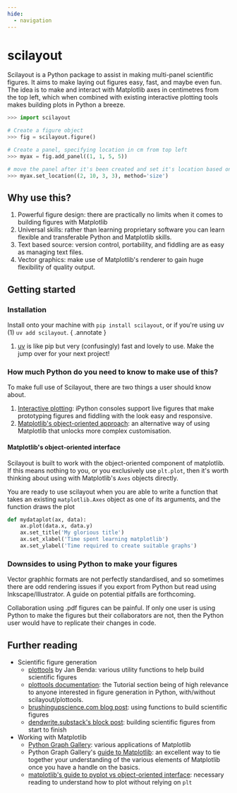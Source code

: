 ```yaml
---
hide:
  - navigation
---
```

# scilayout
<!-- ![Image of scilayout](../social-media-preview.svg) -->

Scilayout is a Python package to assist in making multi-panel scientific figures.
It aims to make laying out figures easy, fast, and maybe even fun.
The idea is to make and interact with Matplotlib axes in centimetres from the top left, which when combined with existing interactive plotting tools makes building plots in Python a breeze.

```python title="Example usage"
>>> import scilayout

# Create a figure object
>>> fig = scilayout.figure()

# Create a panel, specifying location in cm from top left
>>> myax = fig.add_panel((1, 1, 5, 5))

# move the panel after it's been created and set it's location based on size
>>> myax.set_location((2, 10, 3, 3), method='size')

```

## Why use this?

1. Powerful figure design: there are practically no limits when it comes to building figures with Matplotlib
2. Universal skills: rather than learning proprietary software you can learn flexible and transferable Python and Matplotlib skills.
3. Text based source: version control, portability, and fiddling are as easy as managing text files.
6. Vector graphics: make use of Matplotlib's renderer to gain huge flexibility of quality output.

## Getting started
### Installation
Install onto your machine with `pip install scilayout`, or if you're using uv (1) `uv add scilayout`.
{ .annotate }

1. [uv](https://docs.astral.sh/uv/) is like pip but very (confusingly) fast and lovely to use.
   Make the jump over for your next project!

### How much Python do you need to know to make use of this?
To make full use of Scilayout, there are two things a user should know about.

1. [Interactive plotting](https://matplotlib.org/stable/users/explain/figure/interactive.html): iPython consoles support live figures that make prototyping figures and fiddling with the look easy and responsive.
2. [Matplotlib's object-oriented approach](https://matplotlib.org/matplotblog/posts/pyplot-vs-object-oriented-interface/): an alternative way of using Matplotlib that unlocks more complex customisation.


#### Matplotlib's object-oriented interface
Scilayout is built to work with the object-oriented component of matplotlib. If this means nothing to you, or you exclusively use `plt.plot`, then it's worth thinking about using with Matplotlib's `Axes` objects directly.

You are ready to use scilayout when you are able to write a function that takes an existing `matplotlib.Axes` object as one of its arguments, and the function draws the plot

```python
def mydataplot(ax, data):
    ax.plot(data.x, data.y)
    ax.set_title('My glorious title')
    ax.set_xlabel('Time spent learning matplotlib')
    ax.set_ylabel('Time required to create suitable graphs')
```

### Downsides to using Python to make your figures
Vector graphhic formats are not perfectly standardised, and so sometimes there are odd rendering issues if you export from Python but read using Inkscape/Illustrator.
A guide on potential pitfalls are forthcoming.

Collaboration using .pdf figures can be painful.
If only one user is using Python to make the figures but their collaborators are not, then the Python user would have to replicate their changes in code.

## Further reading 
<!-- - [A guide to making your own figure](./making_your_own_figure.md) -->
<!-- - [A guide to plot styling](./styling.md) -->

- Scientific figure generation
    - [plottools](https://github.com/bendalab/plottools) by Jan Benda: various utility functions to help build scientific figures
    - [plottools documentation](https://bendalab.github.io/plottools/): the Tutorial section being of high relevance to anyone interested in figure generation in Python, with/without scilayout/plottools.
    - [brushingupscience.com blog post](https://brushingupscience.com/2021/11/02/a-better-way-to-code-up-scientific-figures/#more-6299): using functions to build scientific figures
    - [dendwrite.substack's block post](https://dendwrite.substack.com/p/a-complete-ish-guide-to-making-scientific): building scientific figures from start to finish
- Working with Matplotlib
    - [Python Graph Gallery](https://python-graph-gallery.com/): various applications of Matplotlib
    - Python Graph Gallery's [guide to Matplotlib](https://python-graph-gallery.com/matplotlib/): an excellent way to tie together your understanding of the various elements of Matplotlib once you have a handle on the basics.
    - [matplotlib's guide to pyplot vs object-oriented interface](https://matplotlib.org/matplotblog/posts/pyplot-vs-object-oriented-interface/): necessary reading to understand how to plot without relying on `plt`
